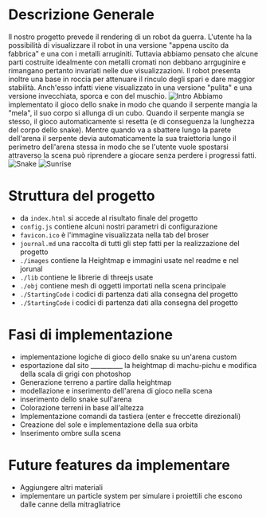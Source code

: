 # Descrizione Generale
Il nostro progetto prevede il rendering di un robot da guerra. L'utente ha la possibilità di visualizzare il robot in una versione "appena uscito da fabbrica" e una con i metalli arruginiti. Tuttavia abbiamo pensato che alcune parti costruite idealmente con metalli cromati non debbano arrguginire e rimangano pertanto invariati nelle due visualizzazioni. Il robot presenta inoltre una base in roccia per attenuare il rinculo degli spari e dare maggior stabilità. Anch'esso infatti viene visualizzato in una versione "pulita" e una versione invecchiata, sporca e con del muschio.
![Intro](images/intro.png)
Abbiamo implementato il gioco dello snake in modo che quando il serpente mangia la "mela", il suo corpo si allunga di un cubo. Quando il serpente mangia se stesso, il gioco automaticamente si resetta (e di conseguenza la lunghezza del corpo dello snake). Mentre quando va a sbattere lungo la parete dell'arena il serpente devia automaticamente la sua traiettoria lungo il perimetro dell'arena stessa in modo che se l'utente vuole spostarsi attraverso la scena può riprendere a giocare senza perdere i progressi fatti.
![Snake](images/snake.png)
![Sunrise](images/sunrise.png)

# Struttura del progetto
- da ```index.html``` si accede al risultato finale del progetto
- ```config.js``` contiene alcuni nostri parametri di configurazione
- ```favicon.ico``` è l'immagine visualizzata nella tab del broser
- ```journal.md``` una raccolta di tutti gli step fatti per la realizzazione del progetto
- ```./images``` contiene la Heightmap e immagini usate nel readme e nel jorunal
- ```./lib``` contiene le librerie di threejs usate
- ```./obj``` contiene mesh di oggetti importati nella scena principale
- ```./StartingCode``` i codici di partenza dati alla consegna del progetto
- ```./StartingCode``` i codici di partenza dati alla consegna del progetto

# Fasi di implementazione
- implementazione logiche di gioco dello snake su un'arena custom
- esportazione dal sito __________ la heightmap di machu-pichu e modifica della scala di grigi con photoshop
- Generazione terreno a partire dalla heightmap
- modellazione e inserimento dell'arena di gioco nella scena
- inserimento dello snake sull'arena
- Colorazione terreni in base all'altezza
- Implementazione comandi da tastiera (enter e freccette direzionali)
- Creazione del sole e implementazione della sua orbita
- Inserimento ombre sulla scena


# Future features da implementare
- Aggiungere altri materiali
- implementare un particle system per simulare i proiettili che escono dalle canne della mitragliatrice
